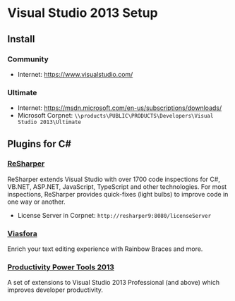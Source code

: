 # Visual Studio 2013 Setup


## Install

###  Community
* Internet: https://www.visualstudio.com/

### Ultimate
* Internet: https://msdn.microsoft.com/en-us/subscriptions/downloads/
* Microsoft Corpnet: `\\products\PUBLIC\PRODUCTS\Developers\Visual Studio 2013\Ultimate`


## Plugins for C&#35;

### [ReSharper](https://www.jetbrains.com/resharper/)
ReSharper extends Visual Studio with over 1700 code inspections for C#, VB.NET, ASP.NET, JavaScript, TypeScript and other technologies. For most inspections, ReSharper provides quick-fixes (light bulbs) to improve code in one way or another.

* License Server in Corpnet: `http://resharper9:8080/licenseServer`

### [Viasfora](http://viasfora.com/)
Enrich your text editing experience with Rainbow Braces and more.

### [Productivity Power Tools 2013](https://visualstudiogallery.msdn.microsoft.com/dbcb8670-889e-4a54-a226-a48a15e4cace?SRC=VSIDE)
A set of extensions to Visual Studio 2013 Professional (and above) which improves developer productivity.

